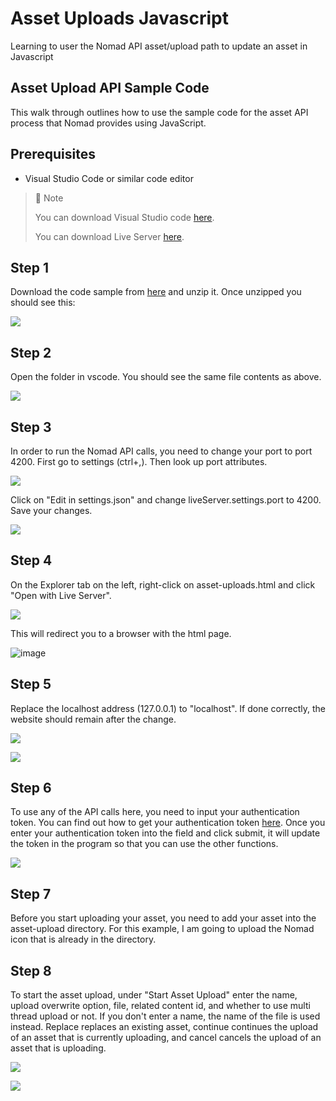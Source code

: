 # Asset Uploads Javascript
Learning to user the Nomad API asset/upload path to update an asset in Javascript

## Asset Upload API Sample Code

This walk through outlines how to use the sample code for the asset API process that Nomad provides using JavaScript.

## Prerequisites

- Visual Studio Code or similar code editor

> 📘 Note
> 
> You can download Visual Studio code [here](https://code.visualstudio.com/).
> 
> You can download Live Server [here](https://ritwickdey.github.io/vscode-live-server/).

## Step 1

Download the code sample from [here](https://download-directory.github.io/?url=https://github.com/Nomad-Media/samples/tree/main/nomad-samples/js/asset-upload) and unzip it. Once unzipped you should see this:

![](https://files.readme.io/a6d6e56-image.png)

## Step 2

Open the folder in vscode. You should see the same file contents as above.

![](https://files.readme.io/9641cbb-image.png)

## Step 3

In order to run the Nomad API calls, you need to change your port to port 4200. First go to settings (ctrl+,). Then look up port attributes.

![](https://files.readme.io/7ca4a72-settings.png)

Click on "Edit in settings.json" and change liveServer.settings.port to 4200. Save your changes.

![](https://files.readme.io/199b2b4-liveserver.png)

## Step 4

On the Explorer tab on the left, right-click on asset-uploads.html and click "Open with Live Server".

![](https://files.readme.io/e9af95e-image.png)

This will redirect you to a browser with the html page.

![image](https://github.com/Nomad-Media/samples/assets/47163171/f0b20f08-9069-418c-b2f5-79acba4e08d3)

## Step 5

Replace the localhost address (127.0.0.1) to "localhost". If done correctly, the website should remain after the change.

![](https://files.readme.io/7754ab4-assetuploadweb.png)

![](https://files.readme.io/e79abb2-assset-upload.png)

## Step 6

To use any of the API calls here, you need to input your authentication token. You can find out how to get your authentication token [here](https://github.com/Nomad-Media/samples/blob/main/nomad-samples/js/account-authenticaton/Readme.md). Once you enter your authentication token into the field and click submit, it will update the token in the program so that you can use the other functions.

![](https://files.readme.io/989d36b-image.png)

## Step 7

Before you start uploading your asset, you need to add your asset into the asset-upload directory. For this example, I am going to upload the Nomad icon that is already in the directory.

## Step 8

To start the asset upload, under "Start Asset Upload" enter the name, upload overwrite option, file, related content id, and whether to use multi thread upload or not. If you don't enter a name, the name of the file is used instead. Replace replaces an existing asset, continue continues the upload of an asset that is currently uploading, and cancel cancels the upload of an asset that is uploading.

![](https://files.readme.io/281c773-image.png)

![](https://files.readme.io/ddae26e-image.png)

